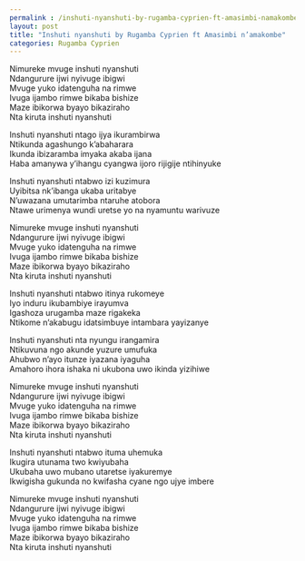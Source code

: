 ```yaml
---
permalink : /inshuti-nyanshuti-by-rugamba-cyprien-ft-amasimbi-namakombe/
layout: post
title: "Inshuti nyanshuti by Rugamba Cyprien ft Amasimbi n’amakombe"
categories: Rugamba Cyprien
---
```

Nimureke mvuge inshuti nyanshuti<br/>
Ndangurure ijwi nyivuge ibigwi<br/>
Mvuge yuko idatenguha na rimwe<br/>
Ivuga ijambo rimwe bikaba bishize<br/>
Maze ibikorwa byayo bikaziraho<br/>
Nta kiruta inshuti nyanshuti

Inshuti nyanshuti ntago ijya ikurambirwa<br/>
Ntikunda agashungo k’abaharara<br/>
Ikunda ibizaramba imyaka akaba ijana<br/>
Haba amanywa y’ihangu cyangwa ijoro rijigije ntihinyuke

Inshuti nyanshuti ntabwo izi kuzimura<br/>
Uyibitsa nk’ibanga ukaba uritabye<br/>
N’uwazana umutarimba ntaruhe atobora<br/>
Ntawe urimenya wundi uretse yo na nyamuntu warivuze

Nimureke mvuge inshuti nyanshuti<br/>
Ndangurure ijwi nyivuge ibigwi<br/>
Mvuge yuko idatenguha na rimwe<br/>
Ivuga ijambo rimwe bikaba bishize<br/>
Maze ibikorwa byayo bikaziraho<br/>
Nta kiruta inshuti nyanshuti

Inshuti nyanshuti ntabwo itinya rukomeye<br/>
Iyo induru ikubambiye irayumva<br/>
Igashoza urugamba maze rigakeka<br/>
Ntikome n’akabugu idatsimbuye intambara yayizanye

Inshuti nyanshuti nta nyungu irangamira<br/>
Ntikuvuna ngo akunde yuzure umufuka<br/>
Ahubwo n’ayo itunze iyazana iyaguha<br/>
Amahoro ihora ishaka ni ukubona uwo ikinda yizihiwe

Nimureke mvuge inshuti nyanshuti<br/>
Ndangurure ijwi nyivuge ibigwi<br/>
Mvuge yuko idatenguha na rimwe<br/>
Ivuga ijambo rimwe bikaba bishize<br/>
Maze ibikorwa byayo bikaziraho<br/>
Nta kiruta inshuti nyanshuti

Inshuti nyanshuti ntabwo ituma uhemuka<br/>
Ikugira utunama two kwiyubaha<br/>
Ukubaha uwo mubano utaretse iyakuremye<br/>
Ikwigisha gukunda no kwifasha cyane ngo ujye imbere

Nimureke mvuge inshuti nyanshuti<br/>
Ndangurure ijwi nyivuge ibigwi<br/>
Mvuge yuko idatenguha na rimwe<br/>
Ivuga ijambo rimwe bikaba bishize<br/>
Maze ibikorwa byayo bikaziraho<br/>
Nta kiruta inshuti nyanshuti

